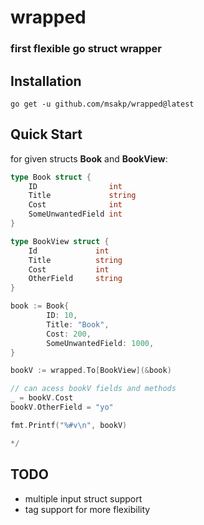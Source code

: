 # wrapped
<h3>first flexible go struct wrapper</h3>

## Installation
`go get -u github.com/msakp/wrapped@latest`


## Quick Start

for given structs **Book** and **BookView**:
```go
type Book struct {
	ID                int
	Title             string
	Cost              int
	SomeUnwantedField int
}

type BookView struct {
	Id             int
	Title          string
	Cost           int
	OtherField     string
}

```
```go
book := Book{
		ID: 10,
		Title: "Book",
		Cost: 200,
		SomeUnwantedField: 1000,
}

bookV := wrapped.To[BookView](&book)

// can acess bookV fields and methods
_ = bookV.Cost
bookV.OtherField = "yo"

fmt.Printf("%#v\n", bookV)

*/
```

## TODO
- multiple input struct support 
- tag support for more flexibility
